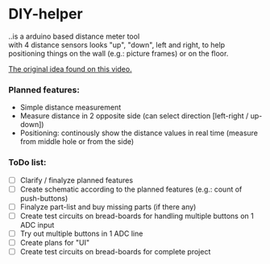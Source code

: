 # DIY-helper
..is a arduino based distance meter tool <br> with 4 distance sensors looks "up", "down", left and right, to help positioning things on the wall (e.g.: picture frames) or on the floor.

[The original idea found on this video.](https://youtu.be/QvjQSEvRNkw)

### Planned features:

 - Simple distance measurement
 - Measure distance in 2 opposite side (can select direction [left-right / up-down])
 - Positioning: continously show the distance values in real time (measure from middle hole or from the side)

### ToDo list:
- [ ] Clarify / finalyze planned features
- [ ] Create schematic according to the planned features (e.g.: count of push-buttons)
- [ ] Finalyze part-list and buy missing parts (if there any)
- [ ] Create test circuits on bread-boards for handling multiple buttons on 1 ADC input
- [ ] Try out multiple buttons in 1 ADC line
- [ ] Create plans for "UI"
- [ ] Create test circuits on bread-boards for complete project
